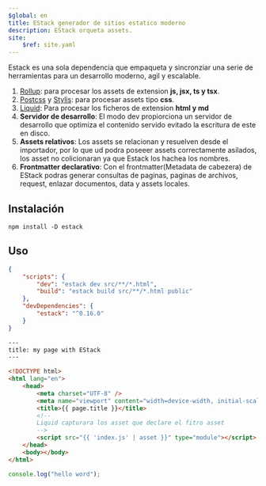 ```yaml
---
$global: en
title: EStack generador de sitios estatico moderno
description: EStack orqueta assets.
site:
    $ref: site.yaml
---
```


Estack es una sola dependencia que empaqueta y sincronziar una serie de herramientas para un desarrollo moderno, agil y escalable.

1. [Rollup](#): para procesar los assets de extension **js, jsx, ts y tsx**.
2. [Postcss](#) y [Stylis](#): para procesar assets tipo **css**.
3. [Liquid](#): Para procesar los ficheros de extension **html y md**
4. **Servidor de desarrollo**: El modo dev propiorciona un servidor de desarrollo que optimiza el contenido servido evitado la escritura de este en disco.
5. **Assets relativos**: Los assets se relacionan y resuelven desde el importador, por lo que ud podra poseeer assets correctamente asilados, los asset no colicionaran ya que Estack los hachea los nombres.
6. **Frontmatter declarativo**: Con el frontmatter(Metadata de cabezera) de EStack podras generar consultas de paginas, paginas de archivos, request, enlazar documentos, data y assets locales.

## Instalación

```
npm install -D estack
```

## Uso

<doc-tabs auto-height tabs="package.json, src/index.html, src/index.js">

```json
{
    "scripts": {
        "dev": "estack dev src/**/*.html",
        "build": "estack build src/**/*.html public"
    },
    "devDependencies": {
        "estack": "^0.16.0"
    }
}
```

```html
---
title: my page with EStack
---

<!DOCTYPE html>
<html lang="en">
    <head>
        <meta charset="UTF-8" />
        <meta name="viewport" content="width=device-width, initial-scale=1.0" />
        <title>{{ page.title }}</title>
        <!--
        Liquid capturara los asset que declare el fitro asset
        -->
        <script src="{{ 'index.js' | asset }}" type="module"></script>
    </head>
    <body></body>
</html>
```

```js
console.log("hello word");
```

</doc-tabs>
